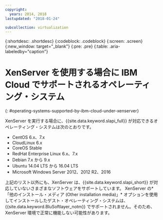 ```yaml
---
copyright:
  years: 2014, 2018
lastupdated: "2018-01-24"

subcollection: virtualization
---
```

{:shortdesc: .shortdesc}
{:codeblock: .codeblock}
{:screen: .screen}
{:new_window: target="_blank"}
{:pre: .pre}
{:table: .aria-labeledby="caption"}

# XenServer を使用する場合に IBM Cloud でサポートされるオペレーティング・システム
{: #operating-systems-supported-by-ibm-cloud-under-xenserver}

XenServer を実行する場合に、{{site.data.keyword.slapi_full}} が対応できるオペレーティング・システムは次のとおりです。

- CentOS 6.x、7.x
- CloudLinux 6.x
- CoreOS Stable
- RedHat Enterprise Linux 6.x、7.x
- Debian 7.x から 9.x
- Ubuntu 14.04 LTS から 16.04 LTS
- Microsoft Windows Server 2012、2012 R2、2016

上記のリスト以外にも、XenServer は、{{site.data.keyword.slapi_short}} が対応していないさまざまなソフトウェアをサポートしています。 XenServer の*「他のインストール・メディア (Other installation media)」* オプションを使用してインストールしたゲスト・オペレーティング・システムは、{{site.data.keyword.BluSoftlayer_notm}} でサポートされません。そのため、XenServer 環境で正常に機能しない可能性があります。
